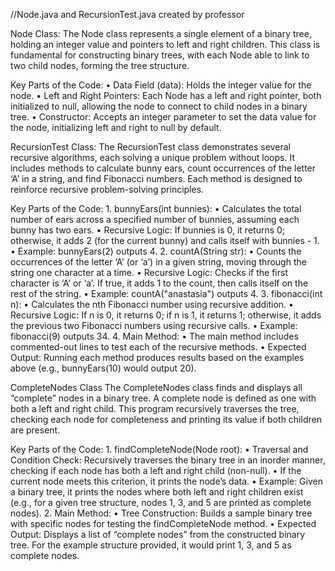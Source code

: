 //Node.java and RecursionTest.java created by professor


Node Class:
The Node class represents a single element of a binary tree, holding an integer value and pointers to left and right children. This class is fundamental for constructing binary trees, with each Node able to link to two child nodes, forming the tree structure.

Key Parts of the Code:
	•	Data Field (data): Holds the integer value for the node.
	•	Left and Right Pointers: Each Node has a left and right pointer, both initialized to null, allowing the node to connect to child nodes in a binary tree.
	•	Constructor: Accepts an integer parameter to set the data value for the node, initializing left and right to null by default.


RecursionTest Class:
The RecursionTest class demonstrates several recursive algorithms, each solving a unique problem without loops. It includes methods to calculate bunny ears, count occurrences of the letter ‘A’ in a string, and find Fibonacci numbers. Each method is designed to reinforce recursive problem-solving principles.

Key Parts of the Code:
	1.	bunnyEars(int bunnies):
	•	Calculates the total number of ears across a specified number of bunnies, assuming each bunny has two ears.
	•	Recursive Logic: If bunnies is 0, it returns 0; otherwise, it adds 2 (for the current bunny) and calls itself with bunnies - 1.
	•	Example: bunnyEars(2) outputs 4.
	2.	countA(String str):
	•	Counts the occurrences of the letter ‘A’ (or ‘a’) in a given string, moving through the string one character at a time.
	•	Recursive Logic: Checks if the first character is ‘A’ or ‘a’. If true, it adds 1 to the count, then calls itself on the rest of the string.
	•	Example: countA("anastasia") outputs 4.
	3.	fibonacci(int n):
	•	Calculates the nth Fibonacci number using recursive addition.
	•	Recursive Logic: If n is 0, it returns 0; if n is 1, it returns 1; otherwise, it adds the previous two Fibonacci numbers using recursive calls.
	•	Example: fibonacci(9) outputs 34.
	4.	Main Method:
	•	The main method includes commented-out lines to test each of the recursive methods.
	•	Expected Output: Running each method produces results based on the examples above (e.g., bunnyEars(10) would output 20).


CompleteNodes Class
The CompleteNodes class finds and displays all “complete” nodes in a binary tree. A complete node is defined as one with both a left and right child. This program recursively traverses the tree, checking each node for completeness and printing its value if both children are present.

Key Parts of the Code:
	1.	findCompleteNode(Node root):
	•	Traversal and Condition Check: Recursively traverses the binary tree in an inorder manner, checking if each node has both a left and right child (non-null).
	•	If the current node meets this criterion, it prints the node’s data.
	•	Example: Given a binary tree, it prints the nodes where both left and right children exist (e.g., for a given tree structure, nodes 1, 3, and 5 are printed as complete nodes).
	2.	Main Method:
	•	Tree Construction: Builds a sample binary tree with specific nodes for testing the findCompleteNode method.
	•	Expected Output: Displays a list of “complete nodes” from the constructed binary tree. For the example structure provided, it would print 1, 3, and 5 as complete nodes.
